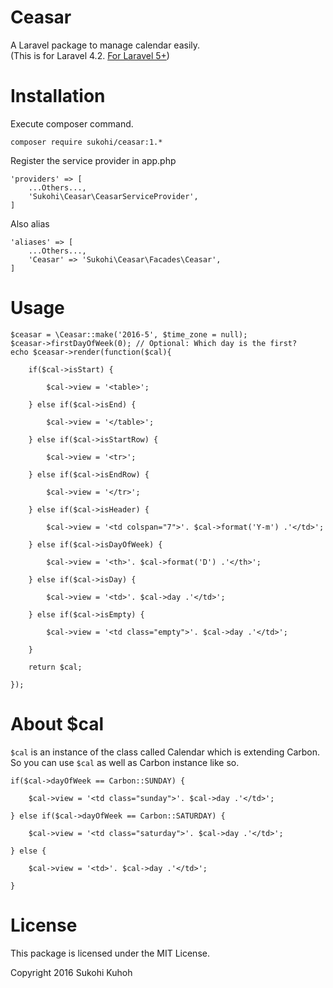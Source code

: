 # Ceasar
A Laravel package to manage calendar easily.  
(This is for Laravel 4.2. [For Laravel 5+](https://github.com/SUKOHI/Ceasar))

# Installation

Execute composer command.

    composer require sukohi/ceasar:1.*

Register the service provider in app.php

    'providers' => [
        ...Others...,  
        'Sukohi\Ceasar\CeasarServiceProvider',
    ]

Also alias

    'aliases' => [
        ...Others...,  
        'Ceasar' => 'Sukohi\Ceasar\Facades\Ceasar',
    ]

# Usage

    $ceasar = \Ceasar::make('2016-5', $time_zone = null);
    $ceasar->firstDayOfWeek(0); // Optional: Which day is the first? 
    echo $ceasar->render(function($cal){

        if($cal->isStart) {

            $cal->view = '<table>';

        } else if($cal->isEnd) {

            $cal->view = '</table>';

        } else if($cal->isStartRow) {

            $cal->view = '<tr>';

        } else if($cal->isEndRow) {

            $cal->view = '</tr>';

        } else if($cal->isHeader) {

            $cal->view = '<td colspan="7">'. $cal->format('Y-m') .'</td>';

        } else if($cal->isDayOfWeek) {

            $cal->view = '<th>'. $cal->format('D') .'</th>';

        } else if($cal->isDay) {

            $cal->view = '<td>'. $cal->day .'</td>';

        } else if($cal->isEmpty) {

            $cal->view = '<td class="empty">'. $cal->day .'</td>';

        }

        return $cal;

    });

# About $cal

`$cal` is an instance of the class called Calendar which is extending Carbon.  
So you can use `$cal` as well as Carbon instance like so.

    if($cal->dayOfWeek == Carbon::SUNDAY) {

        $cal->view = '<td class="sunday">'. $cal->day .'</td>';

    } else if($cal->dayOfWeek == Carbon::SATURDAY) {

        $cal->view = '<td class="saturday">'. $cal->day .'</td>';

    } else {

        $cal->view = '<td>'. $cal->day .'</td>';

    }

# License

This package is licensed under the MIT License.

Copyright 2016 Sukohi Kuhoh